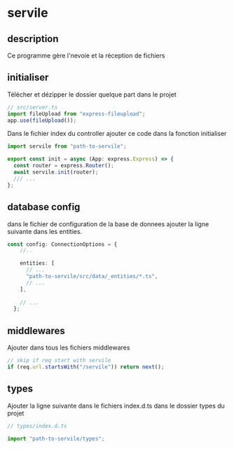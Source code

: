 # servile

## description

Ce programme gère l'nevoie et la réception de fichiers

## initialiser

Télécher et dézipper le dossier quelque part dans le projet

```typescript
// src/server.ts
import fileUpload from "express-fileupload";
app.use(fileUpload());
```

Dans le fichier index du controller ajouter
ce code dans la fonction initialiser

```typescript
import servile from "path-to-servile";

export const init = async (App: express.Express) => {
  const router = express.Router();
  await servile.init(router);
  /// ...
};
```

## database config

dans le fichier de configuration de la base de donnees ajouter
la ligne suivante dans les entities.

```typescript
const config: ConnectionOptions = {
    //..

    entities: [
      // ...
      "path-to-servile/src/data/_entities/*.ts",
      // ...
    ],
    
    // ...
  };
```

## middlewares

Ajouter dans tous les fichiers middlewares

```typescript
// skip if req start with servile
if (req.url.startsWith("/servile")) return next();
```

## types

Ajouter la ligne suivante dans le fichiers index.d.ts
dans le dossier types du projet

```typescript
// types/index.d.ts

import "path-to-servile/types";
```
